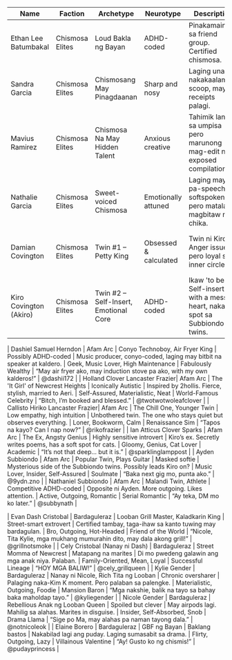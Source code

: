 | Name                             | Faction         | Archetype                              | Neurotype             | Description                                                                                         | Sims Traits                           | Aspiration              | Catchphrase                                                   | Handle                     |
|----------------------------------|------------------|-----------------------------------------|------------------------|-----------------------------------------------------------------------------------------------------|----------------------------------------|--------------------------|----------------------------------------------------------------|----------------------------|
| Ethan Lee Batumbakal            | Chismosa Elites  | Loud Bakla ng Bayan                     | ADHD-coded             | Pinakamaingay sa friend group. Certified chismosa.                                                  | Outgoing, Goofball, Insider           | Friend of the World      | “Hala, bakla may pa-blind item!”                              | @catethan                  |
| Sandra Garcia                    | Chismosa Elites  | Chismosang May Pinagdaanan              | Sharp and nosy         | Laging unang nakakaalam ng scoop, may receipts palagi.                                              | Ambitious, Snob, Neat                 | Public Enemy             | “Screenshots don’t lie, bes.”                                 | @krisjennertheasshole*     |
| Mavius Ramirez                   | Chismosa Elites  | Chismosa Na May Hidden Talent           | Anxious creative        | Tahimik lang sa umpisa pero marunong mag-edit ng exposed compilation.                              | Creative, Perfectionist, Geek         | Bestselling Author       | “Ginawan ko na ng thread.”                                   | @mavideorender            |
| Nathalie Garcia                  | Chismosa Elites  | Sweet-voiced Chismosa                   | Emotionally attuned     | Laging may pa-speech at softspoken pero matalas magbitaw ng chika.                                | Good, Music Lover, Cheerful           | Musical Genius           | “Sabi ko naman eh.”                                         | @nathaliecia             |
| Damian Covington                | Chismosa Elites  | Twin #1 – Petty King                    | Obsessed & calculated   | Twin ni Kiro. Anger issues, pero loyal sa inner circle.                                             | Hot-Headed, Jealous, Self-Assured     | Public Enemy             | “Lahat ng ex mo pangit.”                                     | @vincntcovngtn                   |
| Kiro Covington (Akiro)          | Chismosa Elites  | Twin #2 – Self-Insert, Emotional Core   | ADHD-coded             | Ikaw 'to bes. Self-insert with a messy heart, naka-spot sa Subbiondo twins.                        | Romantic, Erratic, Clumsy             | Soulmate                 | “Shhh... wag mo ipost, finsta lang ‘to.”                     | @cyberkiro / @kiro.m4a     |

| Dashiel Samuel Herndon          | Afam Arc         | Conyo Technoboy, Air Fryer King         | Possibly ADHD-coded     | Music producer, conyo-coded, laging may bitbit na speaker at kaldero.                              | Geek, Music Lover, High Maintenance   | Fabulously Wealthy       | “May air fryer ako, may induction stove pa ako, with my own kalderos!” | @dashii172                |
| Holland Clover Lancaster Frazier| Afam Arc         | The 'It Girl' of Newcrest Heights       | Iconically Autistic     | Inspired by 2hollis. Fierce, stylish, married to Aeri.                                              | Self-Assured, Materialistic, Neat     | World-Famous Celebrity   | “Bitch, I’m booked and blessed.”                             | @twotwotwoleafclover       |
| Callisto Hiriko Lancaster Frazier| Afam Arc        | The Chill One, Younger Twin             | Low empathy, high intuition | Unbothered twin. The one who stays quiet but observes everything.                                | Loner, Bookworm, Calm                 | Renaissance Sim          | “Tapos na kayo? Can I nap now?”                              | @rikofrazier               |
| Ian Atticus Clover Sparks       | Afam Arc         | The Ex, Angsty Genius                   | Highly sensitive introvert | Kiro’s ex. Secretly writes poems, has a soft spot for cats.                                        | Gloomy, Genius, Cat Lover             | Academic                 | “It’s not that deep… but it is.”                            | @sparklinglamppost         |
| Ayden Subbiondo                 | Afam Arc         | Popular Twin, Plays Guitar              | Masked softie            | Mysterious side of the Subbiondo twins. Possibly leads Kiro on?                                   | Music Lover, Insider, Self-Assured    | Soulmate                 | “Baka next gig mo, punta ako.”                              | @9ydn.zno                  |
| Nathaniel Subbiondo             | Afam Arc         | Malandi Twin, Athlete                   | Competitive ADHD-coded   | Opposite ni Ayden. More outgoing. Likes attention.                                                  | Active, Outgoing, Romantic            | Serial Romantic           | “Ay teka, DM mo ko later.”                                 | @subbynath |

| Evan Dash Cristobal             | Bardaguleraz     | Looban Grill Master, Kaladkarin King    | Street-smart extrovert   | Certified tambay, taga-ihaw sa kanto tuwing may bardagulan.                                        | Bro, Outgoing, Hot-Headed             | Friend of the World       | “Nicole, Tita Kylie, mga mukhang mumurahin dito, may dala akong grill!” | @grillnotsmoke           |
| Cely Cristobal (Nanay ni Dash)  | Bardaguleraz     | Street Momma of Newcrest                | Matapang na marites      | Di mo pwedeng galawin ang mga anak niya. Palaban.                                                   | Family-Oriented, Mean, Loyal          | Successful Lineage        | “HOY MGA BALIW!”                                            | @cely_grillqueen          |
| Kylie Gender                    | Bardaguleraz     | Nanay ni Nicole, Rich Tita ng Looban    | Chronic oversharer       | Palaging naka-Kim K moment. Pero palaban sa palengke.                                              | Materialistic, Outgoing, Foodie       | Mansion Baron             | “Mga nakshie, balik na tayo sa bahay baka maholdap tayo.”   | @kyliegender               |
| Nicole Gender                   | Bardaguleraz     | Rebellious Anak ng Looban Queen         | Spoiled but clever        | May airpods lagi. Mahilig sa alahas. Marites in disguise.                                           | Insider, Self-Absorbed, Snob          | Drama Llama               | “Sige po Ma, may alahas pa naman tayong dala.”              | @notnicoleok              |
| Elaine Borero                  | Bardaguleraz     | GBF ng Bayan                            | Baklang bastos            | Nakabilad lagi ang puday. Laging sumasabit sa drama.                                                | Flirty, Outgoing, Lazy                | Villainous Valentine      | “Ay! Gusto ko ng chismis!”                                 | @pudayprincess            |

